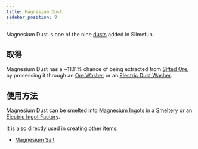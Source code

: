 ```yaml
---
title: Magnesium Dust
sidebar_position: 9
---
```


Magnesium Dust is one of the nine [dusts](/docs/Slimefun/Resources/Dusts) added in Slimefun.

## 取得

Magnesium Dust has a ~11.11% chance of being extracted from [Sifted Ore](Sifted-Ore), by processing it through an [Ore Washer](Ore-Washer) or an [Electric Dust Washer](Electric-Dust-Washer).

## 使用方法

Magnesium Dust can be smelted into [Magnesium Ingots](Magnesium-Ingot) in a [Smeltery](Smeltery) or an [Electric Ingot Factory](Electric-Ingot-Factory).

It is also directly used in creating other items:

* [Magnesium Salt](Magnesium-Salt)
